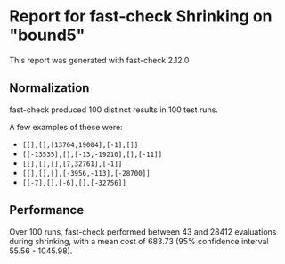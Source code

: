# Report for fast-check Shrinking on "bound5"

This report was generated with fast-check 2.12.0

## Normalization

fast-check produced 100 distinct results in 100 test runs.

A few examples of these were:

* ``[[],[],[13764,19004],[-1],[]]``
* ``[[-13535],[],[-13,-19210],[],[-11]]``
* ``[[],[],[],[7,32761],[-1]]``
* ``[[],[],[],[-3956,-113],[-28700]]``
* ``[[-7],[],[-6],[],[-32756]]``

## Performance

Over 100 runs, fast-check performed between 43 and 28412 evaluations during shrinking,
with a mean cost of 683.73 (95% confidence interval 55.56 - 1045.98).
